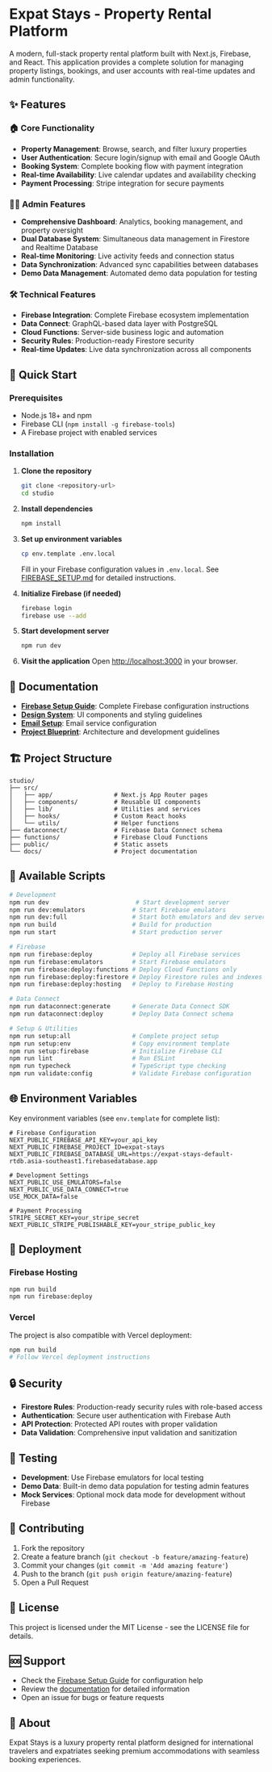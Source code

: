 # Expat Stays - Property Rental Platform

A modern, full-stack property rental platform built with Next.js, Firebase, and React. This application provides a complete solution for managing property listings, bookings, and user accounts with real-time updates and admin functionality.

## ✨ Features

### 🏠 Core Functionality

- **Property Management**: Browse, search, and filter luxury properties
- **User Authentication**: Secure login/signup with email and Google OAuth
- **Booking System**: Complete booking flow with payment integration
- **Real-time Availability**: Live calendar updates and availability checking
- **Payment Processing**: Stripe integration for secure payments

### 👨‍💼 Admin Features

- **Comprehensive Dashboard**: Analytics, booking management, and property oversight
- **Dual Database System**: Simultaneous data management in Firestore and Realtime Database
- **Real-time Monitoring**: Live activity feeds and connection status
- **Data Synchronization**: Advanced sync capabilities between databases
- **Demo Data Management**: Automated demo data population for testing

### 🛠 Technical Features

- **Firebase Integration**: Complete Firebase ecosystem implementation
- **Data Connect**: GraphQL-based data layer with PostgreSQL
- **Cloud Functions**: Server-side business logic and automation
- **Security Rules**: Production-ready Firestore security
- **Real-time Updates**: Live data synchronization across all components

## 🚀 Quick Start

### Prerequisites

- Node.js 18+ and npm
- Firebase CLI (`npm install -g firebase-tools`)
- A Firebase project with enabled services

### Installation

1. **Clone the repository**

   ```bash
   git clone <repository-url>
   cd studio
   ```

2. **Install dependencies**

   ```bash
   npm install
   ```

3. **Set up environment variables**

   ```bash
   cp env.template .env.local
   ```

   Fill in your Firebase configuration values in `.env.local`. See [FIREBASE_SETUP.md](./FIREBASE_SETUP.md) for detailed instructions.

4. **Initialize Firebase (if needed)**

   ```bash
   firebase login
   firebase use --add
   ```

5. **Start development server**

   ```bash
   npm run dev
   ```

6. **Visit the application**
   Open [http://localhost:3000](http://localhost:3000) in your browser.

## 📖 Documentation

- **[Firebase Setup Guide](./FIREBASE_SETUP.md)**: Complete Firebase configuration instructions
- **[Design System](./docs/design-system.md)**: UI components and styling guidelines
- **[Email Setup](./docs/email-setup.md)**: Email service configuration
- **[Project Blueprint](./docs/blueprint.md)**: Architecture and development guidelines

## 🏗 Project Structure

```
studio/
├── src/
│   ├── app/                 # Next.js App Router pages
│   ├── components/          # Reusable UI components
│   ├── lib/                 # Utilities and services
│   ├── hooks/               # Custom React hooks
│   └── utils/               # Helper functions
├── dataconnect/             # Firebase Data Connect schema
├── functions/               # Firebase Cloud Functions
├── public/                  # Static assets
└── docs/                    # Project documentation
```

## 🔧 Available Scripts

```bash
# Development
npm run dev                        # Start development server
npm run dev:emulators             # Start Firebase emulators
npm run dev:full                  # Start both emulators and dev server
npm run build                     # Build for production
npm run start                     # Start production server

# Firebase
npm run firebase:deploy           # Deploy all Firebase services
npm run firebase:emulators        # Start Firebase emulators
npm run firebase:deploy:functions # Deploy Cloud Functions only
npm run firebase:deploy:firestore # Deploy Firestore rules and indexes
npm run firebase:deploy:hosting   # Deploy to Firebase Hosting

# Data Connect
npm run dataconnect:generate      # Generate Data Connect SDK
npm run dataconnect:deploy        # Deploy Data Connect schema

# Setup & Utilities
npm run setup:all                 # Complete project setup
npm run setup:env                 # Copy environment template
npm run setup:firebase            # Initialize Firebase CLI
npm run lint                      # Run ESLint
npm run typecheck                 # TypeScript type checking
npm run validate:config           # Validate Firebase configuration
```

## 🌐 Environment Variables

Key environment variables (see `env.template` for complete list):

```env
# Firebase Configuration
NEXT_PUBLIC_FIREBASE_API_KEY=your_api_key
NEXT_PUBLIC_FIREBASE_PROJECT_ID=expat-stays
NEXT_PUBLIC_FIREBASE_DATABASE_URL=https://expat-stays-default-rtdb.asia-southeast1.firebasedatabase.app

# Development Settings
NEXT_PUBLIC_USE_EMULATORS=false
NEXT_PUBLIC_USE_DATA_CONNECT=true
USE_MOCK_DATA=false

# Payment Processing
STRIPE_SECRET_KEY=your_stripe_secret
NEXT_PUBLIC_STRIPE_PUBLISHABLE_KEY=your_stripe_public_key
```

## 🚀 Deployment

### Firebase Hosting

```bash
npm run build
npm run firebase:deploy
```

### Vercel

The project is also compatible with Vercel deployment:

```bash
npm run build
# Follow Vercel deployment instructions
```

## 🔒 Security

- **Firestore Rules**: Production-ready security rules with role-based access
- **Authentication**: Secure user authentication with Firebase Auth
- **API Protection**: Protected API routes with proper validation
- **Data Validation**: Comprehensive input validation and sanitization

## 🧪 Testing

- **Development**: Use Firebase emulators for local testing
- **Demo Data**: Built-in demo data population for testing admin features
- **Mock Services**: Optional mock data mode for development without Firebase

## 🤝 Contributing

1. Fork the repository
2. Create a feature branch (`git checkout -b feature/amazing-feature`)
3. Commit your changes (`git commit -m 'Add amazing feature'`)
4. Push to the branch (`git push origin feature/amazing-feature`)
5. Open a Pull Request

## 📄 License

This project is licensed under the MIT License - see the LICENSE file for details.

## 🆘 Support

- Check the [Firebase Setup Guide](./FIREBASE_SETUP.md) for configuration help
- Review the [documentation](./docs/) for detailed information
- Open an issue for bugs or feature requests

## 🏢 About

Expat Stays is a luxury property rental platform designed for international travelers and expatriates seeking premium accommodations with seamless booking experiences.
